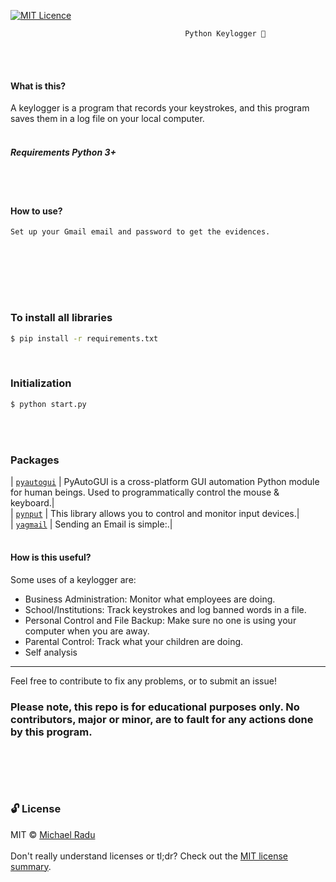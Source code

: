 

[![MIT Licence](https://badges.frapsoft.com/os/mit/mit.png?v=103)](https://opensource.org/licenses/mit-license.php)

                                           Python Keylogger 👀


                                            

<br><br> 
#### What is this?
A keylogger is a program that records your keystrokes, and this program saves them in a log file on your local computer.
<br><br>
##### Requirements Python 3+
<br><br> 


#### How to use?

```sh
Set up your Gmail email and password to get the evidences.
```
<br><br> 


<!--#### Note: Since most people use Windows, this script has been modified, if you use Linux install PILL linux)'-->

<br><br>
 
### To install all libraries
```sh
$ pip install -r requirements.txt
```
<br>


### Initialization 

```sh
$ python start.py
```
<br><br> 



### Packages
| [`pyautogui`](https://github.com/psf/requests) | PyAutoGUI is a cross-platform GUI automation Python module for human beings. Used to programmatically control the mouse & keyboard.|<br>
| [`pynput`](https://pypi.org/project/pynput/) | This library allows you to control and monitor input devices.|<br>
| [`yagmail`](https://pypi.org/project/yagmail/) | Sending an Email is simple:.|
<br><br> 



#### How is this useful?

Some uses of a keylogger are:

- Business Administration: Monitor what employees are doing.
- School/Institutions: Track keystrokes and log banned words in a file.
- Personal Control and File Backup: Make sure no one is using your computer when you are away.
- Parental Control: Track what your children are doing.
- Self analysis

---

Feel free to contribute to fix any problems, or to submit an issue!








### Please note, this repo is for educational purposes only. No contributors, major or minor, are to fault for any actions done by this program.
<br><br> 
---

### 🔓 License
MIT © [Michael Radu]()
<br><br> 
Don't really understand licenses or tl;dr? Check out the [MIT license summary](https://tldrlegal.com/license/mit-license).


